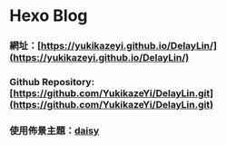 # Hexo Blog

### 網址：[https://yukikazeyi.github.io/DelayLin/](https://yukikazeyi.github.io/DelayLin/)

### Github Repository: [https://github.com/YukikazeYi/DelayLin.git](https://github.com/YukikazeYi/DelayLin.git)

### 使用佈景主題：[daisy](https://github.com/imbyron/hexo-theme-daisy)
